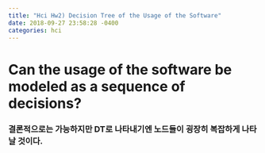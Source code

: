```yaml
---
title: "Hci Hw2) Decision Tree of the Usage of the Software"
date: 2018-09-27 23:58:28 -0400
categories: hci
---
```

# Can the usage of the software be modeled as a sequence of decisions? 

### 결론적으로는 가능하지만 DT로 나타내기엔 노드들이 굉장히 복잡하게 나타날 것이다.
